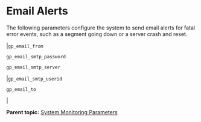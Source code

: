 # Email Alerts 

The following parameters configure the system to send email alerts for fatal error events, such as a segment going down or a server crash and reset.

|`gp_email_from`

 `gp_email_smtp_password`

 `gp_email_smtp_server`

|`gp_email_smtp_userid`

 `gp_email_to`

|

**Parent topic:** [System Monitoring Parameters](../topics/g-system-monitoring-parameters.html)

